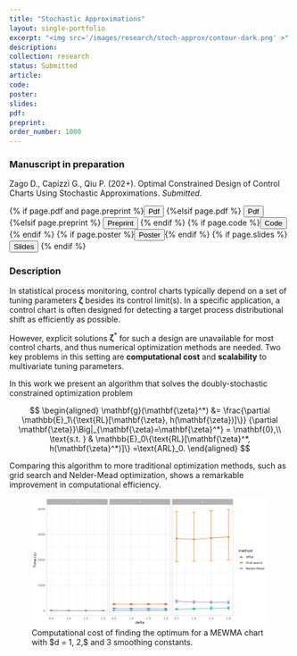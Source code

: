 ```yaml
---
title: "Stochastic Approximations"
layout: single-portfolio
excerpt: "<img src='/images/research/stoch-approx/contour-dark.png' >"
description:
collection: research
status: Submitted
article: 
code:
poster: 
slides:
pdf:
preprint:
order_number: 1000
---
```


### Manuscript in preparation
Zago D., Capizzi G., Qiu P. (202+). Optimal Constrained Design of Control Charts Using Stochastic Approximations. *Submitted*.

{% if page.pdf and page.preprint %}<button class="btn--research" onclick="window.location.href='{{ page.pdf }}';">Pdf</button> {%elsif page.pdf %} <button class="btn--research" onclick="window.location.href='{{ page.pdf }}';">Pdf</button> {%elsif page.preprint %} <button class="btn--research" onclick="window.location.href='{{ page.preprint }}';">Preprint</button> {% endif %} {% if page.code %}<button class="btn--research" onclick="window.location.href='{{ page.code }}';">Code</button>{% endif %} {% if page.poster %}<button class="btn--research" onclick="window.location.href='{{ page.poster }}';">Poster</button>{% endif %} {% if page.slides %} <button class="btn--research" onclick="window.location.href='{{ page.slides }}';">Slides</button> {% endif %}

### Description ###

In statistical process monitoring, control charts typically depend on a set of tuning parameters $\mathbf{\zeta}$ besides its control limit(s). In a specific application, a control chart is often  designed for detecting a target process distributional shift as efficiently as possible.

However, explicit solutions $\mathbf{\zeta}^*$ for such a design are unavailable for most control charts, and thus numerical optimization methods are needed.
Two key problems in this setting are **computational cost** and **scalability** to multivariate tuning parameters.

In this work we present an algorithm that solves the doubly-stochastic constrained optimization problem

$$
  \begin{aligned}
    \mathbf{g}(\mathbf{\zeta}^*) &=
    \frac{\partial \mathbb{E}_1\{\text{RL}[\mathbf{\zeta}, h(\mathbf{\zeta})]\}}
         {\partial \mathbf{\zeta}}\Big|_{\mathbf{\zeta}=\mathbf{\zeta}^*} = \mathbf{0},\\
      \text{s.t. } & 
      \mathbb{E}_0\{\text{RL}[\mathbf{\zeta}^*, h(\mathbf{\zeta}^*)]\}
      =\text{ARL}_0.
  \end{aligned}
$$


Comparing this algorithm to more traditional optimization methods, such as grid search and Nelder-Mead optimization, shows a remarkable improvement in computational efficiency.

<figure>
  <img src="/images/research/stoch-approx/dimension-comparison.png" alt="Dimension comparison"/>
  <figcaption>Computational cost of finding the optimum for a MEWMA chart with $d = 1, 2,$ and 3 smoothing constants.</figcaption>
</figure>
